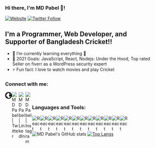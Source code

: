 ### Hi there, I'm MD Pabel 👋!

[![Website](https://img.shields.io/website?label=mdpabel.me&style=for-the-badge&url=https%3A%2F%2Fmdpabel.me)](https://mdpabel.me)
[![Twitter Follow](https://img.shields.io/twitter/follow/mdpabel?color=1DA1F2&logo=twitter&style=for-the-badge)](https://twitter.com/MDPabel72682382)

## I'm a Programmer, Web Developer, and Supporter of Bangladesh Cricket!!

- 🌱 I’m currently learning everything 🤣
- 🥅 2021 Goals: JavaScript, React, Nodejs: Under the Hood, Top rated Seller on fiverr as a WordPress security expert
- ⚡ Fun fact: I love to watch movies and play Cricket

### Connect with me:

[<img align="left" alt="mdpabel.me" width="22px" src="https://raw.githubusercontent.com/iconic/open-iconic/master/svg/globe.svg" />][website]
[<img align="left" alt="MD Pabel | Twitter" width="22px" src="http://mdpabel.me/images/twitter.jpg" />][twitter]
[<img align="left" alt="MD Pabel | LinkedIn" width="22px" src="http://mdpabel.me/images/gmail.jpg" />][gmail]
[<img align="left" alt="MD Pabel | Instagram" width="22px" src="http://mdpabel.me/images/facebook.jpg" />][facebook]

<br />

### Languages and Tools:

[<img align="left" alt="React" width="26px" src="https://upload.wikimedia.org/wikipedia/commons/thumb/9/99/Unofficial_JavaScript_logo_2.svg/2048px-Unofficial_JavaScript_logo_2.svg.png" />]()

[<img align="left" alt="React" width="26px" src="https://seeklogo.com/images/R/react-logo-7B3CE81517-seeklogo.com.png" />]()

[<img align="left" alt="React" width="26px" src="https://upload.wikimedia.org/wikipedia/commons/thumb/9/99/Unofficial_JavaScript_logo_2.svg/2048px-Unofficial_JavaScript_logo_2.svg.png" />]()

[<img align="left" alt="React" width="26px" src="https://preview.redd.it/31b2ii8hchi31.jpg?auto=webp&s=309fe75e96212cf42c4120ca5adedaef52c41e01" />]()

[<img align="left" alt="React" width="26px" src="https://image.shutterstock.com/image-vector/data-structure-icon-simple-line-260nw-1868826031.jpg" />]()

[<img align="left" alt="React" width="26px" src="https://cdn1.vectorstock.com/i/thumb-large/82/30/algorithm-line-icon-on-white-background-editable-vector-33748230.jpg" />]()

[<img align="left" alt="React" width="26px" src="https://www.pngkit.com/png/detail/225-2254691_9kib-354x415-unnamed-mongodb-logo-svg.png" />]()

[<img align="left" alt="React" width="26px" src="https://static-00.iconduck.com/assets.00/npm-icon-512x512-qtfdrf37.png" />]()

[<img align="left" alt="React" width="26px" src="https://w7.pngwing.com/pngs/117/744/png-transparent-node-js-javascript-express-js-software-developer-react-network-code-angle-text-rectangle-thumbnail.png" />]()

[<img align="left" alt="React" width="26px" src="https://cdn.pixabay.com/photo/2017/08/05/11/16/logo-2582747_1280.png" />]()

[<img align="left" alt="React" width="26px" src="https://p.kindpng.com/picc/s/485-4850258_bootstrap-logo-png-image-free-download-searchpng-logos.png" />]()

[<img align="left" alt="React" width="26px" src="https://w7.pngwing.com/pngs/363/9/png-transparent-html-computer-icons-html-css-angle-text-logo.png" />]()

<br />
<br />

![MD Pabel's GitHub stats](https://github-readme-stats.vercel.app/api?username=mdpabel&count_private=true?theme=default) [![Top Langs](https://github-readme-stats.vercel.app/api/top-langs/?username=mdpabel&layout=compact)](https://github.com/anuraghazra/github-readme-stats)

[website]: https://mdpabel.me
[twitter]: https://twitter.com/MDPabel72682382
[facebook]: https://web.facebook.com/mdpabe1
[gmail]: mdpabel385@gmail.com
